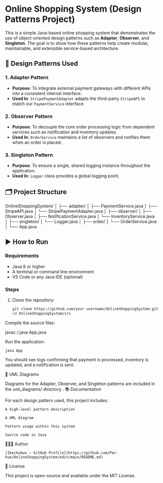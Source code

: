 # Online Shopping System (Design Patterns Project)

This is a simple Java-based online shopping system that demonstrates the use of object-oriented design patterns such as **Adapter**, **Observer**, and **Singleton**. The goal is to show how these patterns help create modular, maintainable, and extensible service-based architecture.

## 🧱 Design Patterns Used

### 1. Adapter Pattern
- **Purpose**: To integrate external payment gateways with different APIs into a consistent internal interface.
- **Used In**: `StripePaymentAdapter` adapts the third-party `StripeAPI` to match our `PaymentService` interface.

### 2. Observer Pattern
- **Purpose**: To decouple the core order processing logic from dependent services such as notification and inventory updates.
- **Used In**: `OrderService` maintains a list of observers and notifies them when an order is placed.

### 3. Singleton Pattern
- **Purpose**: To ensure a single, shared logging instance throughout the application.
- **Used In**: `Logger` class provides a global logging point.

## 🗂️ Project Structure

OnlineShoppingSystem/
│
├── adapter/
│ ├── PaymentService.java
│ ├── StripeAPI.java
│ └── StripePaymentAdapter.java
│
├── observer/
│ ├── Observer.java
│ ├── NotificationService.java
│ └── InventoryService.java
│
├── singleton/
│ └── Logger.java
│
├── order/
│ └── OrderService.java
│
└── App.java


## ▶️ How to Run

### Requirements
- Java 8 or higher
- A terminal or command line environment
- VS Code or any Java IDE (optional)

### Steps
1. Clone the repository:
   ```bash
   git clone https://github.com/your username/OnlineShoppingSystem.git
   cd OnlineShoppingSystem/src
Compile the source files:

javac */*.java App.java

Run the application:

    java App

You should see logs confirming that payment is processed, inventory is updated, and a notification is sent.


📸 UML Diagrams

Diagrams for the Adapter, Observer, and Singleton patterns are included in the uml_diagrams/ directory .
📚 Documentation

For each design pattern used, this project includes:

    A high-level pattern description

    A UML diagram

    Pattern usage within this system

    Source code in Java

👨🏽‍💻 Author

    [Ikechukwu – GitHub Profile](https://github.com/Par-hue/OnlineShoppingSystem/edit/main/README.md)

📄 License

This project is open-source and available under the MIT License.


